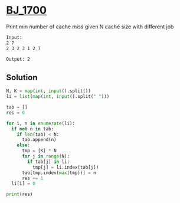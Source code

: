 # [BJ_1700](https://acmicpc.net/problem/1700)

Print min number of cache miss given N cache size with different job

```txt
Input:
2 7
2 3 2 3 1 2 7

Output: 2
```

## Solution

```py
N, K = map(int, input().split())
li = list(map(int, input().split(" ")))

tab = []
res = 0

for i, n in enumerate(li):
  if not n in tab:
    if len(tab) < N:
      tab.append(n)
    else:
      tmp = [K] * N
      for j in range(N):
        if tab[j] in li:
          tmp[j] = li.index(tab[j])
      tab[tmp.index(max(tmp))] = n
      res += 1
  li[i] = 0

print(res)
```
